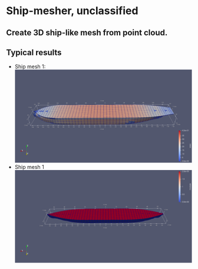 # Ship-mesher, unclassified
## Create 3D ship-like mesh from point cloud.
## Typical results
* Ship mesh 1:
![pic1](http://github.com/WHW-HAHA/Ship-mesher/blob/master/Pics/ShipMesh1.png)
* Ship mesh 1 
![pic2](http://github.com/WHW-HAHA/Ship-mesher/blob/master/Pics/ShipMesh2.png)
